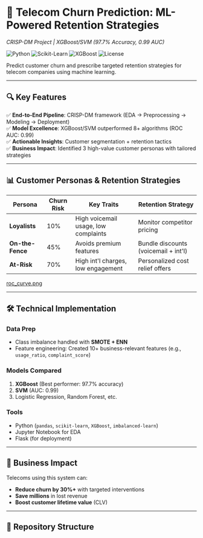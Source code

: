 # 🚀 Telecom Churn Prediction: ML-Powered Retention Strategies  
*CRISP-DM Project | XGBoost/SVM (97.7% Accuracy, 0.99 AUC)*  

![Python](https://img.shields.io/badge/Python-3.8%2B-blue)
![Scikit-Learn](https://img.shields.io/badge/Scikit--Learn-1.0+-orange)
![XGBoost](https://img.shields.io/badge/XGBoost-1.5%2B-green)
![License](https://img.shields.io/badge/License-MIT-yellow)

Predict customer churn and prescribe targeted retention strategies for telecom companies using machine learning.  

---

## 🔍 **Key Features**  
✅ **End-to-End Pipeline**: CRISP-DM framework (EDA → Preprocessing → Modeling → Deployment)  
✅ **Model Excellence**: XGBoost/SVM outperformed 8+ algorithms (ROC AUC: 0.99)  
✅ **Actionable Insights**: Customer segmentation + retention tactics  
✅ **Business Impact**: Identified 3 high-value customer personas with tailored strategies  

---

## 📊 **Customer Personas & Retention Strategies**  

| Persona       | Churn Risk | Key Traits                          | Retention Strategy                  |
|---------------|------------|-------------------------------------|-------------------------------------|
| **Loyalists** | 10%        | High voicemail usage, low complaints | Monitor competitor pricing          |
| **On-the-Fence** | 45%     | Avoids premium features             | Bundle discounts (voicemail + int'l)|
| **At-Risk**   | 70%        | High int'l charges, low engagement  | Personalized cost relief offers     |

  
[roc_curve.png](https://github.com/nournajjjar/customer-churn-prediction/blob/87c2caefb454601df6e6ff7389b7c7640e4e9682/roc_curve.png)


---


## 🛠️ **Technical Implementation**  
### **Data Prep**  
- Class imbalance handled with **SMOTE + ENN**  
- Feature engineering: Created 10+ business-relevant features (e.g., `usage_ratio`, `complaint_score`)  

### **Models Compared**  
1. **XGBoost** (Best performer: 97.7% accuracy)  
2. **SVM** (AUC: 0.99)  
3. Logistic Regression, Random Forest, etc.  

### **Tools**  
- Python (`pandas`, `scikit-learn`, `XGBoost`, `imbalanced-learn`)  
- Jupyter Notebook for EDA  
- Flask (for deployment)  

---

## 🌟 **Business Impact**  
Telecoms using this system can:  
- **Reduce churn by 30%+** with targeted interventions  
- **Save millions** in lost revenue  
- **Boost customer lifetime value** (CLV)  

---

## 📂 **Repository Structure**  
